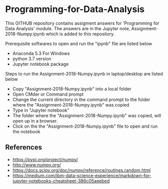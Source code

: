 # Programming-for-Data-Analysis

This GITHUB repository contains assigment answers for 'Programming for Data Analysis' module. The answers are in the Jupyter note, Assignment-2018-Numpy.ipynb which is added to this repository. 

Prerequisite softwares to open and run the "ipynb" file are listed below

  - Anaconda 5.3 For Windows
  - python 3.7 version
  - Jupyter notebook package
 
 
 Steps to run the Assignment-2018-Numpy.ipynb in laptop/desktop are listed below

- Copy "Assignment-2018-Numpy.ipynb" into a local folder
- Open CMder or Command prompt
- Change the current directory in the command prompt to the folder where the "Assignment-2018-Numpy.ipynb" was copied
- Type in "Jupyter notebook"
- The folder where the "Assignment-2018-Numpy.ipynb" was copied, will open up in a browser.
- Click on the the "Assignment-2018-Numpy.ipynb" file to open and run the notebook



## References
-  https://pypi.org/project/numpy/
-  http://www.numpy.org/
-  https://docs.scipy.org/doc/numpy/reference/routines.random.html
-  https://medium.com/ibm-data-science-experience/markdown-for-jupyter-notebooks-cheatsheet-386c05aeebed



